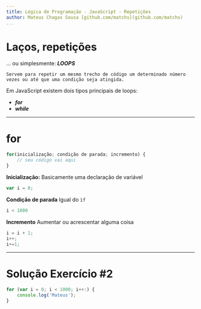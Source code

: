 ```yaml
---
title: Lógica de Programação - JavaScript - Repetições
author: Mateus Chagas Sousa [github.com/matchs](github.com/matchs)
...
```

# Laços, repetições 
... ou simplesmente: ***LOOPS***

`Servem para repetir um mesmo trecho de código um determinado número vezes ou até que uma condição seja atingida.`

Em JavaScript existem dois tipos principais de loops:
- ***for***
- ***while***

---
# for

```javascript
for(inicialização; condição de parada; incremento) {
    // seu código vai aqui
}
```

**Inicialização:**
Basicamente uma declaração de variável
```javascript
var i = 0;
```

**Condição de parada**
Igual do `ìf`

```javascript
i < 1000
```

**Incremento**
Aumentar ou acrescentar alguma coisa
```javascript
i = i + 1;
i++;
i+=1;
```

---
# Solução Exercício #2

```javascript
for (var i = 0; i < 1000; i++:) {
    console.log('Mateus');
}
```
